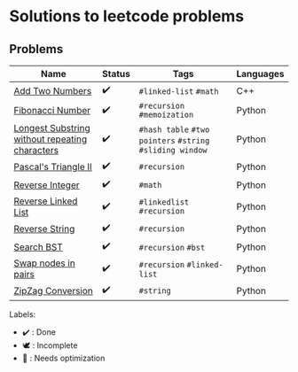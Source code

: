 # Solutions to leetcode problems

## Problems

Name | Status | Tags | Languages
------------ | ------------- | ------------- | -------------
[Add Two Numbers](AddTwoNumbers.cpp) | :heavy_check_mark: | `#linked-list` `#math` | C++
[Fibonacci Number](FibonacciNumber.py) | :heavy_check_mark: | `#recursion` `#memoization` | Python
[Longest Substring without repeating characters](LongestSubstrWithoutRepeatingChars.py) | :heavy_check_mark: | `#hash table` `#two pointers` `#string` `#sliding window` | Python
[Pascal's Triangle II](PascalsTriangle2.py) | :heavy_check_mark: | `#recursion` | Python
[Reverse Integer](ReverseInteger.py) | :heavy_check_mark: | `#math` | Python
[Reverse Linked List](ReverseLinkedList.py) | :heavy_check_mark: | `#linkedlist` `#recursion` | Python
[Reverse String](ReverseString.py) | :heavy_check_mark: | `#recursion` | Python
[Search BST](SearchBST.py) | :heavy_check_mark: | `#recursion` `#bst` | Python
[Swap nodes in pairs](SwapNodesInPairs.py) | :heavy_check_mark: | `#recursion` `#linked-list` | Python
[ZipZag Conversion](ZigZagConversion.py) | :heavy_check_mark: | `#string` | Python
Labels:

* :heavy_check_mark: : Done
* :dove: : Incomplete
* :rocket: : Needs optimization
